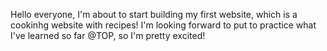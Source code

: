 Hello everyone, I'm about to start building my first website, which is a cookinhg website with recipes!
I'm looking forward to put to practice what I've learned so far @TOP, so I'm pretty excited!